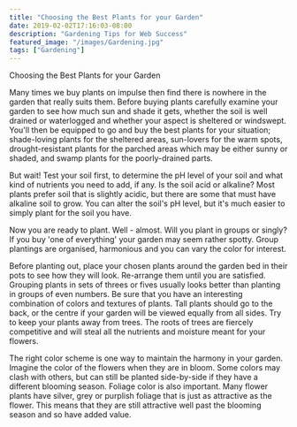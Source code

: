```yaml
---
title: "Choosing the Best Plants for your Garden"
date: 2019-02-02T17:16:03-08:00
description: "Gardening Tips for Web Success"
featured_image: "/images/Gardening.jpg"
tags: ["Gardening"]
---
```


Choosing the Best Plants for your Garden

Many times we buy plants on impulse then find there is nowhere in the garden that really suits them. Before buying plants carefully examine your garden to see how much sun and shade it gets, whether the soil is well drained or waterlogged and whether your aspect is sheltered or windswept. You'll then be equipped to go and buy the best plants for your situation; shade-loving plants for the sheltered areas, sun-lovers for the warm spots, drought-resistant plants for the parched areas which may be either sunny or shaded, and swamp plants for the poorly-drained parts. 

But wait! Test your soil first, to determine the pH level of your soil and what kind of nutrients you need to add, if any. Is the soil acid or alkaline? Most plants prefer soil that is slightly acidic, but there are some that must have alkaline soil to grow.  You can alter the soil's pH level, but it's much easier to simply plant for the soil you have.

Now you are ready to plant. Well - almost. Will you plant in groups or singly? If you buy 'one of everything' your garden may seem rather spotty. Group plantings are organised, harmonious and you can vary the color for interest. 

Before planting out, place your chosen plants around the garden bed in their pots to see how they will look. Re-arrange them until you are satisfied. Grouping plants in sets of threes or fives usually looks better than planting in groups of even numbers. Be sure that you have an interesting combination of colors and textures of plants. Tall plants should go to the back, or the centre if your garden will be viewed equally from all sides. Try to keep your plants away from trees. The roots of trees are fiercely competitive and will steal all the nutrients and moisture meant for your flowers.

The right color scheme is one way to maintain the harmony in your garden. Imagine the color of the flowers when they are in bloom. Some colors may clash with others, but can still be planted side-by-side if they have a different blooming season. Foliage color is also important. Many flower plants have silver, grey or purplish foliage that is just as attractive as the flower. This means that they are still attractive well past the blooming season and so have added value.

